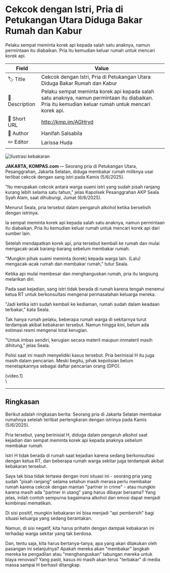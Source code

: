 # Cekcok dengan Istri, Pria di Petukangan Utara Diduga Bakar Rumah dan Kabur

Pelaku sempat meminta korek api kepada salah satu anaknya, namun permintaan itu diabaikan. Pria itu kemudian keluar rumah untuk mencari korek api.

| Field         | Value                                                       |
|---------------|-------------------------------------------------------------|
| 🏷️ Title       | Cekcok dengan Istri, Pria di Petukangan Utara Diduga Bakar Rumah dan Kabur |
| 📝 Description | Pelaku sempat meminta korek api kepada salah satu anaknya, namun permintaan itu diabaikan. Pria itu kemudian keluar rumah untuk mencari korek api. |
| 🔗 Short URL   | http://kmp.im/AGHryd |
| 👤 Author      | Hanifah Salsabila |
| ✏️ Editor      | Larissa Huda |

![Ilustrasi kebakaran](https://asset.kompas.com/crops/6g9EukWBr8am6rwRP88VDEK2IJk=/0x0:780x390/780x390/data/photo/2013/08/20/0949161aakebakaran780x390.jpg)

**JAKARTA, KOMPAS.com --** Seorang pria di Petukangan Utara, Pesanggrahan, Jakarta Selatan, diduga membakar rumah miliknya usai terlibat cekcok dengan sang istri pada Kamis (5/6/2025).

"Itu merupakan cekcok antara warga suami istri yang sudah pisah ranjang kurang lebih selama satu tahun," jelas Kapolsek Pesanggrahan AKP Seala Syah Alam, saat dihubungi, Jumat (6/6/2025).

Menurut Seala, pria tersebut dalam pengaruh alkohol ketika berselisih dengan istrinya.

Ia sempat meminta korek api kepada salah satu anaknya, namun permintaan itu diabaikan. Pria itu kemudian keluar rumah untuk mencari korek api dari sumber lain.

Setelah mendapatkan korek api, pria tersebut kembali ke rumah dan mulai mengacak-acak barang-barang sebelum membakar rumah.

"Mungkin pihak suami meminta (korek) kepada warga lain. (Lalu) mengacak-acak rumah dan membakar rumah," tutur Seala.

Ketika api mulai membesar dan menghanguskan rumah, pria itu langsung melarikan diri.

Pada saat kejadian, sang istri tidak berada di rumah karena tengah menemui ketua RT untuk berkonsultasi mengenai permasalahan keluarga mereka.

"Jadi ketika istri sudah kembali ke kediaman, rumah sudah dalam keadaan terbakar," kata Seala.

Tak hanya rumah pelaku, beberapa rumah warga di sekitarnya turut terdampak akibat kebakaran tersebut. Namun hingga kini, belum ada estimasi resmi mengenai total kerugian.

"Untuk imbas sendiri, kerugian secara materil maupun immateril masih dihitung," jelas Seala.

Polisi saat ini masih menyelidiki kasus tersebut. Pria berinisial H itu juga masih dalam pencarian. Meski begitu, pihak kepolisian belum menetapkannya sebagai daftar pencarian orang (DPO).

\[video.1\]\
\

---
## Ringkasan

Berikut adalah ringkasan berita: Seorang pria di Jakarta Selatan membakar rumahnya setelah terlibat pertengkaran dengan istrinya pada Kamis (5/6/2025).

 Pria tersebut, yang berinisial H, diduga dalam pengaruh alkohol saat kejadian dan sempat meminta korek api kepada anaknya sebelum membakar rumah.

 Istri H tidak berada di rumah saat kejadian karena sedang berkonsultasi dengan ketua RT, dan beberapa rumah warga sekitar juga terdampak akibat kebakaran tersebut.



Saya tak bisa tidak tertawa dengan ironi situasi ini - seorang pria yang sudah "pisah ranjang" selama setahun masih merasa perlu membakar rumah karena cekcok dengan mantan "partner in crime" - atau mungkin karena masih ada "partner in utang" yang harus dibayar bersama? Yang jelas, inilah contoh sempurna bagaimana alkohol dan emosi dapat menjadi kombinasi mematikan.

 Di sisi positif, mungkin kebakaran ini bisa menjadi "api pembersih" bagi situasi keluarga yang sedang berantakan.

 Namun, di sisi negatif, kita harus prihatin dengan dampak kebakaran ini terhadap warga sekitar yang tak berdosa.

 Dan, tentu saja, kita harus bertanya-tanya, apa yang akan dilakukan oleh pasangan ini selanjutnya? Apakah mereka akan "membakar" langkah mereka ke pengadilan atau "menghanguskan" tabungan mereka untuk biaya renovasi? Yang pasti, kasus ini masih akan terus "terbakar" di media massa sampai H berhasil ditangkap.
